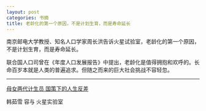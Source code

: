 ```yaml
---
layout: post
categories: 书摘
title: 老龄化的第一个原因，不是计划生育，而是寿命延长
---
```


南京邮电大学教授、知名人口学家周长洪告诉火星试验室，老龄化的第一个原因，不是计划生育，而是寿命延长。

联合国人口司曾在《年度人口发展报告》中提出，老龄化是值得拥抱和欢呼的。长命百岁本就是人类的普遍追求。但随之而来的巨大社会挑战不容轻忽。

---

[母女两代计生员 国策下的人生反差](https://mp.weixin.qq.com/s/g2ILMJs_a-N8n3fljK2xhQ)

韩茹雪 容与 火星实验室

